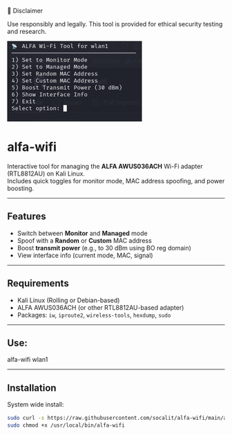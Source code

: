 🔐 Disclaimer

Use responsibly and legally. This tool is provided for ethical security testing and research.

![ALFA Demo](https://raw.githubusercontent.com/socalit/alfa-wifi/main/docs/demo.png)


# alfa-wifi

Interactive tool for managing the **ALFA AWUS036ACH** Wi-Fi adapter (RTL8812AU) on Kali Linux.  
Includes quick toggles for monitor mode, MAC address spoofing, and power boosting.

---

## Features

- Switch between **Monitor** and **Managed** mode
- Spoof with a **Random** or **Custom** MAC address
- Boost **transmit power** (e.g., to 30 dBm using BO reg domain)
- View interface info (current mode, MAC, signal)

---

## Requirements

- Kali Linux (Rolling or Debian-based)
- ALFA AWUS036ACH (or other RTL8812AU-based adapter)
- Packages: `iw`, `iproute2`, `wireless-tools`, `hexdump`, `sudo`

---

## Use:

alfa-wifi wlan1

---

## Installation

System wide install:

```bash
sudo curl -s https://raw.githubusercontent.com/socalit/alfa-wifi/main/alfa-wifi.sh -o /usr/local/bin/alfa-wifi
sudo chmod +x /usr/local/bin/alfa-wifi
